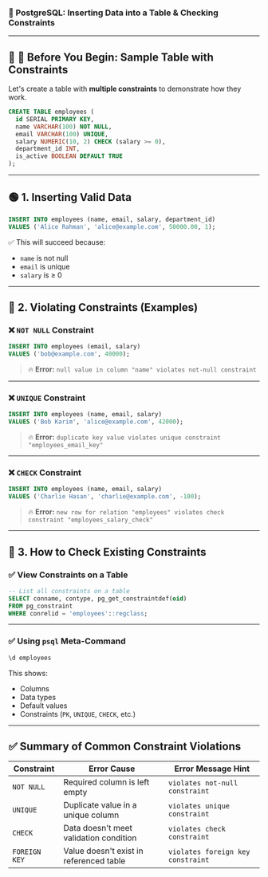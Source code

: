### 🧪 PostgreSQL: **Inserting Data into a Table & Checking Constraints**

---

## 🔹 🔧 Before You Begin: Sample Table with Constraints

Let's create a table with **multiple constraints** to demonstrate how they work.

```sql
CREATE TABLE employees (
  id SERIAL PRIMARY KEY,
  name VARCHAR(100) NOT NULL,
  email VARCHAR(100) UNIQUE,
  salary NUMERIC(10, 2) CHECK (salary >= 0),
  department_id INT,
  is_active BOOLEAN DEFAULT TRUE
);
```

---

## 🟢 **1. Inserting Valid Data**

```sql
INSERT INTO employees (name, email, salary, department_id)
VALUES ('Alice Rahman', 'alice@example.com', 50000.00, 1);
```

✅ This will succeed because:

* `name` is not null
* `email` is unique
* `salary` is ≥ 0

---

## 🔴 **2. Violating Constraints (Examples)**

### ❌ `NOT NULL` Constraint

```sql
INSERT INTO employees (email, salary)
VALUES ('bob@example.com', 40000);
```

> 🔥 **Error:** `null value in column "name" violates not-null constraint`

---

### ❌ `UNIQUE` Constraint

```sql
INSERT INTO employees (name, email, salary)
VALUES ('Bob Karim', 'alice@example.com', 42000);
```

> 🔥 **Error:** `duplicate key value violates unique constraint "employees_email_key"`

---

### ❌ `CHECK` Constraint

```sql
INSERT INTO employees (name, email, salary)
VALUES ('Charlie Hasan', 'charlie@example.com', -100);
```

> 🔥 **Error:** `new row for relation "employees" violates check constraint "employees_salary_check"`

---

## 🧪 **3. How to Check Existing Constraints**

### ✅ View Constraints on a Table

```sql
-- List all constraints on a table
SELECT conname, contype, pg_get_constraintdef(oid)
FROM pg_constraint
WHERE conrelid = 'employees'::regclass;
```

---

### ✅ Using `psql` Meta-Command

```bash
\d employees
```

This shows:

* Columns
* Data types
* Default values
* Constraints (`PK`, `UNIQUE`, `CHECK`, etc.)

---

## ✅ Summary of Common Constraint Violations

| Constraint    | Error Cause                             | Error Message Hint                |
| ------------- | --------------------------------------- | --------------------------------- |
| `NOT NULL`    | Required column is left empty           | `violates not-null constraint`    |
| `UNIQUE`      | Duplicate value in a unique column      | `violates unique constraint`      |
| `CHECK`       | Data doesn't meet validation condition  | `violates check constraint`       |
| `FOREIGN KEY` | Value doesn't exist in referenced table | `violates foreign key constraint` |